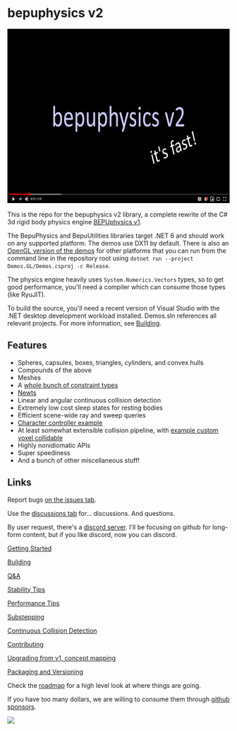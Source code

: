# bepuphysics v2
<p align="center"><a href="https://www.youtube.com/watch?v=sfgC_eNx9M8" target="_blank"><img src="Documentation/images/youtubeLink.png" width="700" height="394" border="0" /></a></p>

This is the repo for the bepuphysics v2 library, a complete rewrite of the C# 3d rigid body physics engine [BEPUphysics v1](https://github.com/bepu/bepuphysics1).

The BepuPhysics and BepuUtilities libraries target .NET 6 and should work on any supported platform. The demos use DX11 by default. There is also an [OpenGL version of the demos](https://github.com/bepu/bepuphysics2/tree/master/Demos.GL) for other platforms that you can run from the command line in the repository root using `dotnet run --project Demos.GL/Demos.csproj -c Release`.

The physics engine heavily uses `System.Numerics.Vectors` types, so to get good performance, you'll need a compiler which can consume those types (like RyuJIT).

To build the source, you'll need a recent version of Visual Studio with the .NET desktop development workload installed. Demos.sln references all relevant projects. For more information, see [Building](Documentation/Building.md).

## Features

- Spheres, capsules, boxes, triangles, cylinders, and convex hulls
- Compounds of the above
- Meshes
- A [whole bunch of constraint types](BepuPhysics/Constraints/)
- [Newts](Demos/Demos/NewtDemo.cs)
- Linear and angular continuous collision detection
- Extremely low cost sleep states for resting bodies
- Efficient scene-wide ray and sweep queries
- [Character controller example](Demos/Demos/Characters/CharacterDemo.cs)
- At least somewhat extensible collision pipeline, with [example custom voxel collidable](Demos/Demos/CustomVoxelCollidableDemo.cs)
- Highly nonidiomatic APIs
- Super speediness
- And a bunch of other miscellaneous stuff!

## Links

Report bugs [on the issues tab](../../issues). 

Use the [discussions tab](../../discussions) for... discussions. And questions.

By user request, there's a [discord server](https://discord.gg/ssa2XpY). I'll be focusing on github for long-form content, but if you like discord, now you can discord. 

[Getting Started](Documentation/GettingStarted.md)

[Building](Documentation/Building.md)

[Q&A](Documentation/QuestionsAndAnswers.md)

[Stability Tips](Documentation/StabilityTips.md)

[Performance Tips](Documentation/PerformanceTips.md)

[Substepping](Documentation/Substepping.md)

[Continuous Collision Detection](Documentation/ContinuousCollisionDetection.md)

[Contributing](CONTRIBUTING.md)

[Upgrading from v1, concept mapping](Documentation/UpgradingFromV1.md)

[Packaging and Versioning](Documentation/PackagingAndVersioning.md)

Check the [roadmap](Documentation/roadmap.md) for a high level look at where things are going.

If you have too many dollars, we are willing to consume them through [github sponsors](https://www.github.com/sponsors/RossNordby).

![](https://raw.githubusercontent.com/bepu/bepuphysics1/master/Documentation/images/readme/angelduck.png)
